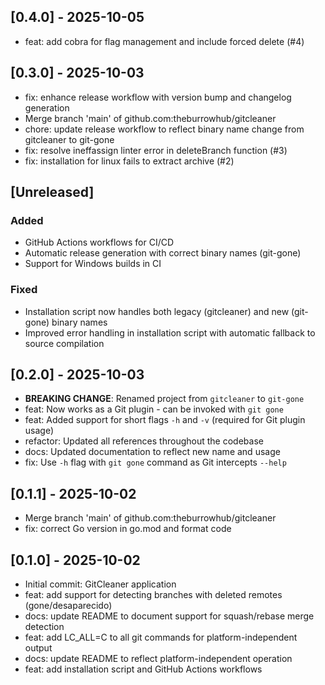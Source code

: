 ## [0.4.0] - 2025-10-05

- feat: add cobra for flag management and include forced delete (#4)

## [0.3.0] - 2025-10-03

- fix: enhance release workflow with version bump and changelog generation
- Merge branch 'main' of github.com:theburrowhub/gitcleaner
- chore: update release workflow to reflect binary name change from gitcleaner to git-gone
- fix: resolve ineffassign linter error in deleteBranch function (#3)
- fix: installation for linux fails to extract archive (#2)

## [Unreleased]

### Added
- GitHub Actions workflows for CI/CD
- Automatic release generation with correct binary names (git-gone)
- Support for Windows builds in CI

### Fixed
- Installation script now handles both legacy (gitcleaner) and new (git-gone) binary names
- Improved error handling in installation script with automatic fallback to source compilation

## [0.2.0] - 2025-10-03

- **BREAKING CHANGE**: Renamed project from `gitcleaner` to `git-gone`
- feat: Now works as a Git plugin - can be invoked with `git gone`
- feat: Added support for short flags `-h` and `-v` (required for Git plugin usage)
- refactor: Updated all references throughout the codebase
- docs: Updated documentation to reflect new name and usage
- fix: Use `-h` flag with `git gone` command as Git intercepts `--help`

## [0.1.1] - 2025-10-02

- Merge branch 'main' of github.com:theburrowhub/gitcleaner
- fix: correct Go version in go.mod and format code

## [0.1.0] - 2025-10-02

- Initial commit: GitCleaner application
- feat: add support for detecting branches with deleted remotes (gone/desaparecido)
- docs: update README to document support for squash/rebase merge detection
- feat: add LC_ALL=C to all git commands for platform-independent output
- docs: update README to reflect platform-independent operation
- feat: add installation script and GitHub Actions workflows

